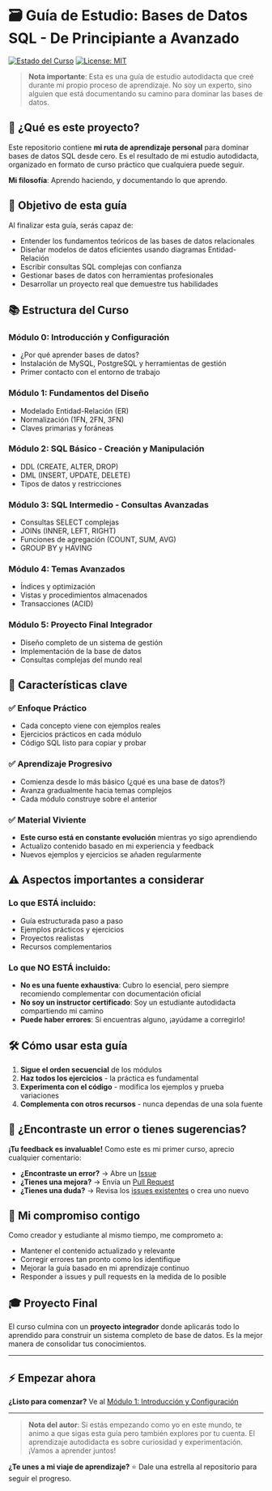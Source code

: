 # 🗃️ Guía de Estudio: Bases de Datos SQL - De Principiante a Avanzado

[![Estado del Curso](https://img.shields.io/badge/Estado-En%20Desarrollo-yellow)](https://github.com/VictorCY19/Curso-Base-de-datos)
[![License: MIT](https://img.shields.io/badge/License-MIT-blue.svg)](https://opensource.org/licenses/MIT)

> **Nota importante**: Esta es una guía de estudio autodidacta que creé durante mi propio proceso de aprendizaje. No soy un experto, sino alguien que está documentando su camino para dominar las bases de datos.

## 🤔 ¿Qué es este proyecto?

Este repositorio contiene **mi ruta de aprendizaje personal** para dominar bases de datos SQL desde cero. Es el resultado de mi estudio autodidacta, organizado en formato de curso práctico que cualquiera puede seguir.

**Mi filosofía**: Aprendo haciendo, y documentando lo que aprendo.

## 🎯 Objetivo de esta guía

Al finalizar esta guía, serás capaz de:
- Entender los fundamentos teóricos de las bases de datos relacionales
- Diseñar modelos de datos eficientes usando diagramas Entidad-Relación
- Escribir consultas SQL complejas con confianza
- Gestionar bases de datos con herramientas profesionales
- Desarrollar un proyecto real que demuestre tus habilidades

## 📚 Estructura del Curso

### **Módulo 0: Introducción y Configuración**
- ¿Por qué aprender bases de datos?
- Instalación de MySQL, PostgreSQL y herramientas de gestión
- Primer contacto con el entorno de trabajo

### **Módulo 1: Fundamentos del Diseño**
- Modelado Entidad-Relación (ER)
- Normalización (1FN, 2FN, 3FN)
- Claves primarias y foráneas

### **Módulo 2: SQL Básico - Creación y Manipulación**
- DDL (CREATE, ALTER, DROP)
- DML (INSERT, UPDATE, DELETE)
- Tipos de datos y restricciones

### **Módulo 3: SQL Intermedio - Consultas Avanzadas**
- Consultas SELECT complejas
- JOINs (INNER, LEFT, RIGHT)
- Funciones de agregación (COUNT, SUM, AVG)
- GROUP BY y HAVING

### **Módulo 4: Temas Avanzados**
- Índices y optimización
- Vistas y procedimientos almacenados
- Transacciones (ACID)

### **Módulo 5: Proyecto Final Integrador**
- Diseño completo de un sistema de gestión
- Implementación de la base de datos
- Consultas complejas del mundo real

## 🚀 Características clave

### **✅ Enfoque Práctico**
- Cada concepto viene con ejemplos reales
- Ejercicios prácticos en cada módulo
- Código SQL listo para copiar y probar

### **✅ Aprendizaje Progresivo**
- Comienza desde lo más básico (¿qué es una base de datos?)
- Avanza gradualmente hacia temas complejos
- Cada módulo construye sobre el anterior

### **✅ Material Viviente**
- **Este curso está en constante evolución** mientras yo sigo aprendiendo
- Actualizo contenido basado en mi experiencia y feedback
- Nuevos ejemplos y ejercicios se añaden regularmente

## ⚠️ Aspectos importantes a considerar

### **Lo que ESTÁ incluido:**
- Guía estructurada paso a paso
- Ejemplos prácticos y ejercicios
- Proyectos realistas
- Recursos complementarios

### **Lo que NO ESTÁ incluido:**
- **No es una fuente exhaustiva**: Cubro lo esencial, pero siempre recomiendo complementar con documentación oficial
- **No soy un instructor certificado**: Soy un estudiante autodidacta compartiendo mi camino
- **Puede haber errores**: Si encuentras alguno, ¡ayúdame a corregirlo!

## 🛠️ Cómo usar esta guía

1. **Sigue el orden secuencial** de los módulos
2. **Haz todos los ejercicios** - la práctica es fundamental
3. **Experimenta con el código** - modifica los ejemplos y prueba variaciones
4. **Complementa con otros recursos** - nunca dependas de una sola fuente

## 🤝 ¿Encontraste un error o tienes sugerencias?

**¡Tu feedback es invaluable!** Como este es mi primer curso, aprecio cualquier comentario:

- **¿Encontraste un error?** → Abre un [Issue](https://github.com/VictorCY19/Curso-Base-de-datos/issues/new)
- **¿Tienes una mejora?** → Envía un [Pull Request](https://github.com/VictorCY19/Curso-Base-de-datos/pulls)
- **¿Tienes una duda?** → Revisa los [issues existentes](https://github.com/VictorCY19/Curso-Base-de-datos/issues) o crea uno nuevo

## 📝 Mi compromiso contigo

Como creador y estudiante al mismo tiempo, me comprometo a:
- Mantener el contenido actualizado y relevante
- Corregir errores tan pronto como los identifique
- Mejorar la guía basado en mi aprendizaje continuo
- Responder a issues y pull requests en la medida de lo posible

## 🎓 Proyecto Final

El curso culmina con un **proyecto integrador** donde aplicarás todo lo aprendido para construir un sistema completo de base de datos. Es la mejor manera de consolidar tus conocimientos.

---

## ⚡ Empezar ahora

**¿Listo para comenzar?** Ve al [Módulo 1: Introducción y Configuración](./modulo-01-introduccion/README.md)

---

> **Nota del autor**: Si estás empezando como yo en este mundo, te animo a que sigas esta guía pero también explores por tu cuenta. El aprendizaje autodidacta es sobre curiosidad y experimentación. ¡Vamos a aprender juntos!

**¿Te unes a mi viaje de aprendizaje?** ⭐ Dale una estrella al repositorio para seguir el progreso.